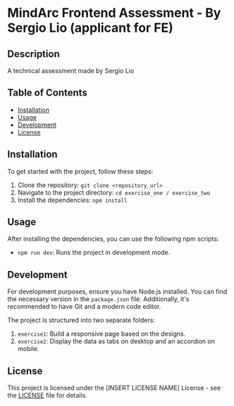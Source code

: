 # MindArc Frontend Assessment - By Sergio Lio (applicant for FE)

## Description
A technical assessment made by Sergio Lio

## Table of Contents
- [Installation](#installation)
- [Usage](#usage)
- [Development](#development)
- [License](#license)

## Installation
To get started with the project, follow these steps:

1. Clone the repository: `git clone <repository_url>`
2. Navigate to the project directory: `cd exercise_one / exercise_two`
3. Install the dependencies: `npm install`

## Usage
After installing the dependencies, you can use the following npm scripts:

- `npm run dev`: Runs the project in development mode.

## Development
For development purposes, ensure you have Node.js installed. You can find the necessary version in the `package.json` file. Additionally, it's recommended to have Git and a modern code editor.

The project is structured into two separate folders:

1. `exercise1`: Build a responsive page based on the designs.
2. `exercise2`: Display the data as tabs on desktop and an accordion on mobile.

## License
This project is licensed under the [INSERT LICENSE NAME] License - see the [LICENSE](LICENSE) file for details.
